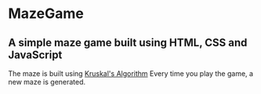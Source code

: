 # MazeGame
## A simple maze game built using HTML, CSS and JavaScript

The maze is built using [Kruskal's Algorithm](https://hurna.io/academy/algorithms/maze_generator/kruskal_s.html)
Every time you play the game, a new maze is generated.
